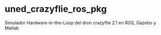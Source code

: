 # uned_crazyflie_ros_pkg
Simulador Hardware-in-the-Loop del dron crazyflie 2.1 en ROS, Gazebo y Matlab
